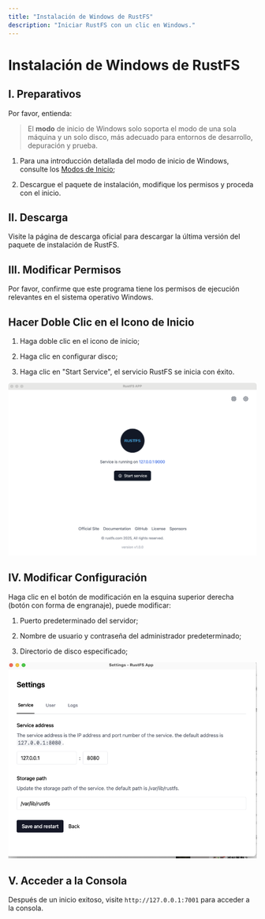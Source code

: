```yaml
---
title: "Instalación de Windows de RustFS"
description: "Iniciar RustFS con un clic en Windows."
---
```


# Instalación de Windows de RustFS

## I. Preparativos

Por favor, entienda:

> El **modo** de inicio de Windows solo soporta el modo de una sola máquina y un solo disco, más adecuado para entornos de desarrollo, depuración y prueba.


1. Para una introducción detallada del modo de inicio de Windows, consulte los [Modos de Inicio](../linux/index.md#mode);

2. Descargue el paquete de instalación, modifique los permisos y proceda con el inicio.


## II. Descarga

Visite la página de descarga oficial para descargar la última versión del paquete de instalación de RustFS.


## III. Modificar Permisos

Por favor, confirme que este programa tiene los permisos de ejecución relevantes en el sistema operativo Windows.


## Hacer Doble Clic en el Icono de Inicio

1. Haga doble clic en el icono de inicio;

2. Haga clic en configurar disco;

3. Haga clic en "Start Service", el servicio RustFS se inicia con éxito.


<img src="./images/windows-setup.jpg" alt="inicio de Windows" />



## IV. Modificar Configuración

Haga clic en el botón de modificación en la esquina superior derecha (botón con forma de engranaje), puede modificar:

1. Puerto predeterminado del servidor;

2. Nombre de usuario y contraseña del administrador predeterminado;

3. Directorio de disco especificado;

<img src="./images/setting.jpg" alt="configuración de RustFS Windows" />



## V. Acceder a la Consola


Después de un inicio exitoso, visite `http://127.0.0.1:7001` para acceder a la consola.

